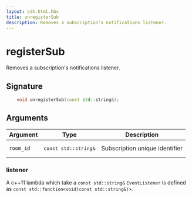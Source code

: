 ```yaml
---
layout: sdk.html.hbs
title: unregisterSub
description: Removes a subscription's notifications listener.
---
```


# registerSub

Removes a subscription's notifications listener.

## Signature

```cpp
    void unregisterSub(const std::string&);
```

## Arguments

| Argument   | Type                      | Description
| ---------- |---------------------------|-------------------------------------------------- |
| `room_id` | <pre>const std::string&</pre>  | Subscription unique identifier

### **listener**

A c++11 lambda which take a `const std::string&`
`EventListener` is defined as `const std::function<void(const std::string&)>`.

